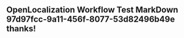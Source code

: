 <properties
ms.topic="hero-topic"
ms.test1="hero-topic"
ms.test2="test"/>

## OpenLocalization Workflow Test MarkDown 97d97fcc-9a11-456f-8077-53d82496b49e thanks!
